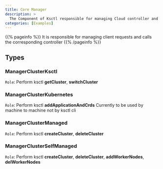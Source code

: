 ```yaml
---
title: Core Manager
description: >
  The Component of Ksctl responsible for managing Cloud controller and Distribution controller. It has multiple types of managers
categories: [Examples]
---
```


{{% pageinfo %}}
It is responsible for managing client requests and calls the corresponding controller
{{% /pageinfo %}}

## Types

### ManagerClusterKsctl
`Role`: Perform ksctl **getCluster**, **switchCluster**

### ManagerClusterKubernetes
`Role`: Perform ksctl **addApplicationAndCrds**
Currently to be used by machine to machine not by ksctl cli

### ManagerClusterManaged
`Role`: Perform ksctl **createCluster**, **deleteCluster**

### ManagerClusterSelfManaged
`Role`: Perform ksctl **createCluster**, **deleteCluster**, **addWorkerNodes**, **delWorkerNodes**
